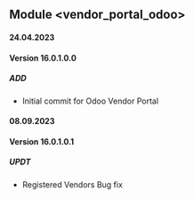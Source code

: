## Module <vendor_portal_odoo>

#### 24.04.2023
#### Version 16.0.1.0.0
##### ADD
- Initial commit for Odoo Vendor Portal

#### 08.09.2023
#### Version 16.0.1.0.1
##### UPDT
- Registered Vendors Bug fix
